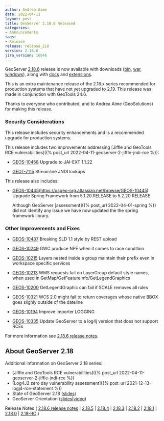 ```yaml
---
author: Andrea Aime
date: 2022-04-11
layout: post
title: GeoServer 2.18.6 Released
categories:
- Announcements
tags:
- Release
release: release_218
version: 2.18.6
jira_version: 16846
---
```


GeoServer [2.18.6](/release/2.18.6/) release is now available with downloads ([bin](https://sourceforge.net/projects/geoserver/files/GeoServer/2.18.6/geoserver-2.18.6-bin.zip/download), [war](https://sourceforge.net/projects/geoserver/files/GeoServer/2.18.6/geoserver-2.18.6-war.zip/download), [windows](https://sourceforge.net/projects/geoserver/files/GeoServer/2.18.6/GeoServer-2.18.6-winsetup.exe/download)), along with [docs](https://sourceforge.net/projects/geoserver/files/GeoServer/2.18.6/geoserver-2.18.6-htmldoc.zip/download) and [extensions](https://sourceforge.net/projects/geoserver/files/GeoServer/2.18.6/extensions/).

This is an extra maintenance release of the 2.18.x series recommended for production systems that have not yet upgraded to 2.19. This release was made in conjunction with GeoTools 24.6.

Thanks to everyone who contributed, and to Andrea Aime (GeoSolutions) for making this release.

### Security Considerations

This release includes security enhancements and is a recommended upgrade for production systems.

This release includes two improvements addressing [Jiffle and GeoTools RCE vulnerabilities]({% post_url 2022-04-11-geoserver-2-jiffle-jndi-rce %}):

* [GEOS-10458](https://osgeo-org.atlassian.net/browse/GEOS-10458) Upgrade to JAI-EXT 1.1.22

* [GEOT-7115](https://osgeo-org.atlassian.net/browse/GEOT-7115) Streamline JNDI lookups
  
This release also includes:

* [GEOS-10445](5772)(https://osgeo-org.atlassian.net/browse/GEOS-10445) Upgrade Spring Framework from 5.1.20.RELEASE to 5.2.20.RELEASE
  
  Although GeoServer [assessment]({% post_url 2022-04-01-spring %}) did not identify any issue we have now updated the the spring framework library.

### Other Improvements and Fixes

* [GEOS-10437](https://osgeo-org.atlassian.net/browse/GEOS-10437) Breaking SLD 1.1 style by REST upload

* [GEOS-10249](https://osgeo-org.atlassian.net/browse/GEOS-10249) GWC produce NPE when it comes to race condition

* [GEOS-10215](https://osgeo-org.atlassian.net/browse/GEOS-10215) Layers nested inside a group maintain their prefix even in workspace specific services

* [GEOS-10213](https://osgeo-org.atlassian.net/browse/GEOS-10213) WMS requests fail on LayerGroup default style names, when used in GetMap/GetFeatureInfo/GetLegendGraphics

* [GEOS-10200](https://osgeo-org.atlassian.net/browse/GEOS-10200) GetLegendGraphic can fail if SCALE removes all rules

* [GEOS-10321](https://osgeo-org.atlassian.net/browse/GEOS-10321) WCS 2.0 might fail to return coverages whose native BBOX goes slighly outside of the dateline

* [GEOS-10194](https://osgeo-org.atlassian.net/browse/GEOS-10194) Improve importer LOGGING

* [GEOS-10335](https://osgeo-org.atlassian.net/browse/GEOS-10335) Update GeoServer to a log4j version that does not support RCEs

For more information see [2.18.6 release notes](https://github.com/geoserver/geoserver/releases/tag/2.18.6).

## About GeoServer 2.18

Additional information on GeoServer 2.18 series:

* [Jiffle and GeoTools RCE vulnerabilities]({% post_url 2022-04-11-geoserver-2-jiffle-jndi-rce %})
* [Log4J2 zero day vulnerability assessment]({% post_url 2021-12-13-logj4-rce-statement %})  
* State of GeoServer 2.18 ([slides](https://docs.google.com/presentation/d/1Q0pHRUcvucAuHDeZPoeDJG4UY5izwbqo8ZawUdk9xYM/edit?usp=sharing))
* GeoServer Orientation ([slides](https://t.co/fvBTLMia6f?amp=1)|[video](https://youtu.be/bdkk5eVR674))

Release Notes ( [2.18.6 release notes](https://github.com/geoserver/geoserver/releases/tag/2.18.6)
\| [2.18.5](https://osgeo-org.atlassian.net/secure/ReleaseNote.jspa?projectId=10000&version=16822)
\| [2.18.4](https://osgeo-org.atlassian.net/secure/ReleaseNote.jspa?projectId=10000&version=16819)
\| [2.18.3](https://osgeo-org.atlassian.net/secure/ReleaseNote.jspa?projectId=10000&version=16808)
\| [2.18.2](https://osgeo-org.atlassian.net/secure/ReleaseNote.jspa?projectId=10000&version=16803)
\| [2.18.1](https://osgeo-org.atlassian.net/secure/ReleaseNote.jspa?projectId=10000&version=16800)
\| [2.18.0](https://osgeo-org.atlassian.net/secure/ReleaseNote.jspa?projectId=10000&version=16796)
\| [2.18-RC](https://osgeo-org.atlassian.net/secure/ReleaseNote.jspa?projectId=10000&version=16783) )
